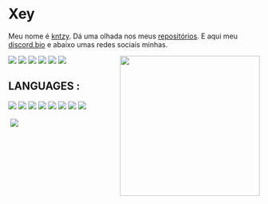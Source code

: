 # Xey

Meu nome é [kntzy](https://github.com/kntzy). Dá uma olhada nos meus [repositórios](https://github.com/kntzy?tab=repositories). E aqui meu [discord.bio](https://discords.com/bio/p/ekinotzy) e abaixo umas redes sociais minhas.

<img align="right" src="https://c.tenor.com/pBN2j-8OhKEAAAAC/loona-jinsuol.gif" height="280">

<img src="https://img.shields.io/badge/Ekinotzy-7289DA?style=for-the-badge&logo=discord&logoColor=white" /> <img src="https://img.shields.io/badge/kntzy-100000?style=for-the-badge&logo=github&logoColor=white" /> <img src="https://img.shields.io/badge/Ekinotzy-%23E60023.svg?&style=for-the-badge&logo=Pinterest&logoColor=white" /> <img src="https://img.shields.io/badge/Ekinotzy-FE7A16?style=for-the-badge&logo=stack-overflow&logoColor=white" />
<img src="https://img.shields.io/badge/@ekinotzy-E4405F?style=for-the-badge&logo=instagram&logoColor=white" /> <img src="https://img.shields.io/badge/Ekinotzy-2E51A2?style=for-the-badge&logo=myanimelist&logoColor=white" />

## LANGUAGES :

<img src="https://img.shields.io/badge/Python-3776AB?style=for-the-badge&logo=python&logoColor=white" /> <img src="https://img.shields.io/badge/HTML5-E34F26?style=for-the-badge&logo=html5&logoColor=white" /> <img src="https://img.shields.io/badge/CSS3-1572B6?style=for-the-badge&logo=css3&logoColor=white" /> <img src="https://img.shields.io/badge/JavaScript-F7DF1E?style=for-the-badge&logo=javascript&logoColor=black" /> <img src="https://img.shields.io/badge/TypeScript-007ACC?style=for-the-badge&logo=typescript&logoColor=white" /> <img src="https://img.shields.io/badge/C%2B%2B-00599C?style=for-the-badge&logo=c%2B%2B&logoColor=white" /> <img src="https://img.shields.io/badge/C%23-239120?style=for-the-badge&logo=c-sharp&logoColor=white" /> <img src="https://img.shields.io/badge/Lua-2C2D72?style=for-the-badge&logo=lua&logoColor=white" />

<p>&nbsp;<img align="center" src="https://github-readme-stats.vercel.app/api?username=xeyay&&show_icons=true&title_color=ffffff&icon_color=bb2acf&text_color=daf7dc&bg_color=151515"/></p>
